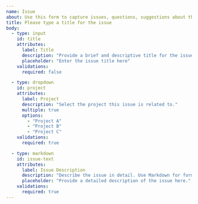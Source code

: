 ```yaml
---
name: Issue
about: Use this form to capture issues, questions, suggestions about the profiles and their testing 
title: Please type a title for the issue
body:
  - type: input
    id: title
    attributes:
      label: Title
      description: "Provide a brief and descriptive title for the issue."
      placeholder: "Enter the issue title here"
    validations:
      required: false

  - type: dropdown
    id: project
    attributes:
      label: Project
      description: "Select the project this issue is related to."
      multiple: true
      options:
        - "Project A"
        - "Project B"
        - "Project C"
    validations:
      required: true

  - type: markdown
    id: issue-text
    attributes:
      label: Issue Description
      description: "Describe the issue in detail. Use Markdown for formatting."
      placeholder: "Provide a detailed description of the issue here."
    validations:
      required: true
---
```




